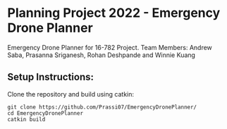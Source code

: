 # Planning Project 2022 - Emergency Drone Planner
Emergency Drone Planner for 16-782 Project. Team Members: Andrew Saba, Prasanna Sriganesh, Rohan Deshpande and Winnie Kuang

## Setup Instructions:
Clone the repository and build using catkin:
```console
git clone https://github.com/Prassi07/EmergencyDronePlanner/
cd EmergencyDronePlanner
catkin build
```


